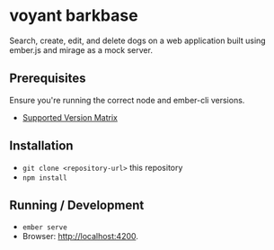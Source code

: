 # voyant barkbase

Search, create, edit, and delete dogs on a web application built using ember.js and mirage as a mock server.

## Prerequisites

Ensure you're running the correct node and ember-cli versions. 
* [Supported Version Matrix](https://github.com/ember-cli/ember-cli/blob/master/docs/node-support.md)

## Installation

* `git clone <repository-url>` this repository
* `npm install`

## Running / Development

* `ember serve`
* Browser: [http://localhost:4200](http://localhost:4200).